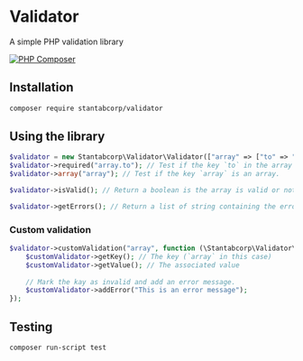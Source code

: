 # Validator

A simple PHP validation library

[![PHP Composer](https://github.com/stantabcorp/validator/actions/workflows/php.yml/badge.svg)](https://github.com/stantabcorp/validator/actions/workflows/php.yml)

## Installation

```bash
composer require stantabcorp/validator
```

## Using the library

```php
$validator = new Stantabcorp\Validator\Validator(["array" => ["to" => "validate"]]); // Init the library providing an array to validate.
$validator->required("array.to"); // Test if the key `to` in the array `array` is present.
$validator->array("array"); // Test if the key `array` is an array.

$validator->isValid(); // Return a boolean is the array is valid or not.

$validator->getErrors(); // Return a list of string containing the error messages.
```

### Custom validation

```php
$validator->customValidation("array", function (\Stantabcorp\Validator\CustomValidator $customValidator) {
    $customValidator->getKey(); // The key (`array` in this case)
    $customValidator->getValue(); // The associated value
    
    // Mark the kay as invalid and add an error message.
    $customValidator->addError("This is an error message");
});
```

## Testing

```bash
composer run-script test
```